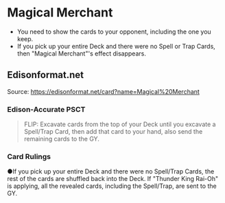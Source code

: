 # Magical Merchant

*   You need to show the cards to your opponent, including the one you keep.
*   If you pick up your entire Deck and there were no Spell or Trap Cards, then "Magical Merchant"'s effect disappears.

## Edisonformat.net

Source: https://edisonformat.net/card?name=Magical%20Merchant

### Edison-Accurate PSCT

> FLIP: Excavate cards from the top of your Deck until you excavate a Spell/Trap Card, then add that card to your hand, also send the remaining cards to the GY.

### Card Rulings

●If you pick up your entire Deck and there were no Spell/Trap Cards, the rest of the cards are shuffled back into the Deck.
If "Thunder King Rai-Oh" is applying, all the revealed cards, including the Spell/Trap, are sent to the GY.
            